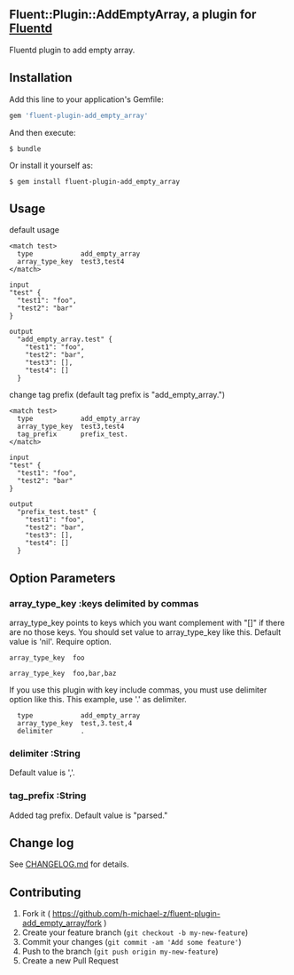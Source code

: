 ## Fluent::Plugin::AddEmptyArray, a plugin for [Fluentd](http://fluentd.org)

Fluentd plugin to add empty array.

## Installation

Add this line to your application's Gemfile:

```ruby
gem 'fluent-plugin-add_empty_array'
```

And then execute:

    $ bundle

Or install it yourself as:

    $ gem install fluent-plugin-add_empty_array

## Usage

default usage
```
<match test>
  type            add_empty_array
  array_type_key  test3,test4
</match>

input
"test" {
  "test1": "foo",
  "test2": "bar"
}

output
  "add_empty_array.test" {
    "test1": "foo",
    "test2": "bar",
    "test3": [],
    "test4": []
  }
```

change tag prefix (default tag prefix is "add_empty_array.")
```
<match test>
  type            add_empty_array
  array_type_key  test3,test4
  tag_prefix      prefix_test.
</match>

input
"test" {
  "test1": "foo",
  "test2": "bar"
}

output
  "prefix_test.test" {
    "test1": "foo",
    "test2": "bar",
    "test3": [],
    "test4": []
  }
```

## Option Parameters

### array_type_key :keys delimited by commas
array_type_key points to keys which you want complement with "[]" if there are no those keys.
You should set value to array_type_key like this.
Default value is 'nil'.
Require option.

```
array_type_key  foo
```
```
array_type_key  foo,bar,baz
```

If you use this plugin with key include commas, you must use delimiter option like this.
This example, use '.' as delimiter.

```
  type            add_empty_array
  array_type_key  test,3.test,4
  delimiter       .
```

### delimiter :String
Default value is ','.

### tag_prefix :String
Added tag prefix.
Default value is "parsed."

## Change log
See [CHANGELOG.md](https://github.com/h-michael-z/fluent-plugin-add_empty_array/blob/master/CHANGELOG.md) for details.

## Contributing

1. Fork it ( https://github.com/h-michael-z/fluent-plugin-add_empty_array/fork )
2. Create your feature branch (`git checkout -b my-new-feature`)
3. Commit your changes (`git commit -am 'Add some feature'`)
4. Push to the branch (`git push origin my-new-feature`)
5. Create a new Pull Request
